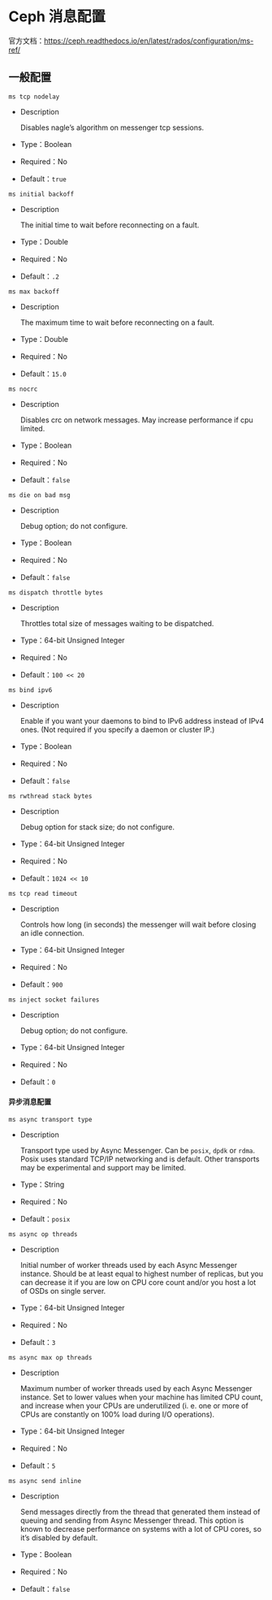 # Ceph 消息配置

官方文档：https://ceph.readthedocs.io/en/latest/rados/configuration/ms-ref/



## 一般配置

`ms tcp nodelay`

- Description

  Disables nagle’s algorithm on messenger tcp sessions.

- Type：Boolean

- Required：No

- Default：`true`

`ms initial backoff`

- Description

  The initial time to wait before reconnecting on a fault.

- Type：Double

- Required：No

- Default：`.2`

`ms max backoff`

- Description

  The maximum time to wait before reconnecting on a fault.

- Type：Double

- Required：No

- Default：`15.0`

`ms nocrc`

- Description

  Disables crc on network messages. May increase performance if cpu limited.

- Type：Boolean

- Required：No

- Default：`false`

`ms die on bad msg`

- Description

  Debug option; do not configure.

- Type：Boolean

- Required：No

- Default：`false`

`ms dispatch throttle bytes`

- Description

  Throttles total size of messages waiting to be dispatched.

- Type：64-bit Unsigned Integer

- Required：No

- Default：`100 << 20`

`ms bind ipv6`

- Description

  Enable if you want your daemons to bind to IPv6 address instead of IPv4 ones. (Not required if you specify a daemon or cluster IP.)

- Type：Boolean

- Required：No

- Default：`false`

`ms rwthread stack bytes`

- Description

  Debug option for stack size; do not configure.

- Type：64-bit Unsigned Integer

- Required：No

- Default：`1024 << 10`

`ms tcp read timeout`

- Description

  Controls how long (in seconds) the messenger will wait before closing an idle connection.

- Type：64-bit Unsigned Integer

- Required：No

- Default：`900`

`ms inject socket failures`

- Description

  Debug option; do not configure.

- Type：64-bit Unsigned Integer

- Required：No

- Default：`0`



#### 异步消息配置

`ms async transport type`

- Description

  Transport type used by Async Messenger. Can be `posix`, `dpdk` or `rdma`. Posix uses standard TCP/IP networking and is default. Other transports may be experimental and support may be limited.

- Type：String

- Required：No

- Default：`posix`

`ms async op threads`

- Description

  Initial number of worker threads used by each Async Messenger instance. Should be at least equal to highest number of replicas, but you can decrease it if you are low on CPU core count and/or you host a lot of OSDs on single server.

- Type：64-bit Unsigned Integer

- Required：No

- Default：`3`

`ms async max op threads`

- Description

  Maximum number of worker threads used by each Async Messenger instance. Set to lower values when your machine has limited CPU count, and increase when your CPUs are underutilized (i. e. one or more of CPUs are constantly on 100% load during I/O operations).

- Type：64-bit Unsigned Integer

- Required：No

- Default：`5`

`ms async send inline`

- Description

  Send messages directly from the thread that generated them instead of queuing and sending from Async Messenger thread. This option is known to decrease performance on systems with a lot of CPU cores, so it’s disabled by default.

- Type：Boolean

- Required：No

- Default：`false`
